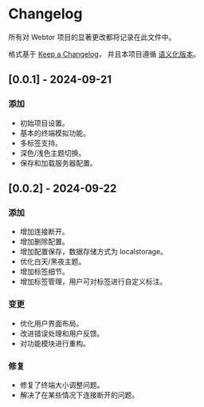 # Changelog

所有对 Webtor 项目的显著更改都将记录在此文件中。

格式基于 [Keep a Changelog](https://keepachangelog.com/zh-CN/1.0.0/)，
并且本项目遵循 [语义化版本](https://semver.org/lang/zh-CN/)。


## [0.0.1] - 2024-09-21

### 添加

- 初始项目设置。
- 基本的终端模拟功能。
- 多标签支持。
- 深色/浅色主题切换。
- 保存和加载服务器配置。

## [0.0.2] - 2024-09-22

### 添加

- 增加连接断开。
- 增加删除配置。
- 增加配置保存，数据存储方式为 localstorage。
- 优化白天/黑夜主题。
- 增加标签细节。
- 增加标签管理，用户可对标签进行自定义标注。

### 变更

- 优化用户界面布局。
- 改进错误处理和用户反馈。
- 对功能模块进行重构。

### 修复

- 修复了终端大小调整问题。
- 解决了在某些情况下连接断开的问题。
